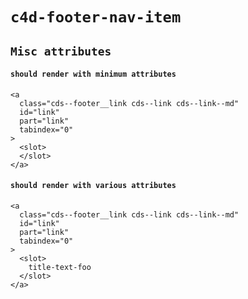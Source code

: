 # `c4d-footer-nav-item`

## `Misc attributes`

####   `should render with minimum attributes`

```
<a
  class="cds--footer__link cds--link cds--link--md"
  id="link"
  part="link"
  tabindex="0"
>
  <slot>
  </slot>
</a>

```

####   `should render with various attributes`

```
<a
  class="cds--footer__link cds--link cds--link--md"
  id="link"
  part="link"
  tabindex="0"
>
  <slot>
    title-text-foo
  </slot>
</a>

```

